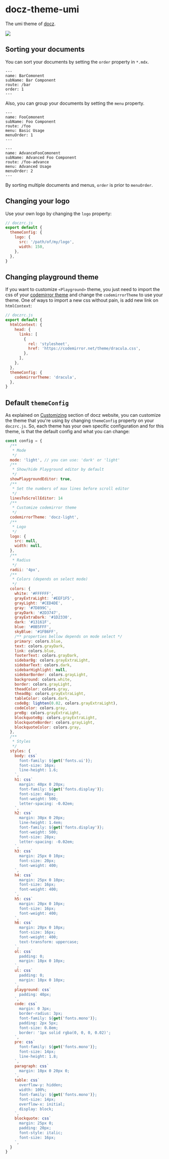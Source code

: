 # docz-theme-umi

The umi theme of [docz](https://docz.site).

![](http://ww4.sinaimg.cn/large/006tNc79ly1g3yhyfm6rij31610u0neu.jpg)

## Sorting your documents

You can sort your documents by setting the `order` property in `*.mdx`.

```mdx
---
name: BarComonent
subName: Bar Component
route: /bar
order: 1
---

```

Also, you can group your documents by setting the `menu` property.

```mdx
---
name: FooComonent
subName: Foo Component
route: /foo
menu: Basic Usage
menuOrder: 1
---

```

```mdx
---
name: AdvanceFooComonent
subName: Advanced Foo Component
route: /foo-advance
menu: Advanced Usage
menuOrder: 2
---

```

By sorting multiple documents and menus, `order` is prior to `menuOrder`.

## Changing your logo

Use your own logo by changing the `logo` property:

```js
// doczrc.js
export default {
  themeConfig: {
    logo: {
      src: '/path/of/my/logo',
      width: 150,
    },
  },
}
```

## Changing playground theme

If you want to customize `<Playground>` theme, you just need to import the css of your [codemirror theme](https://codemirror.net/theme/) and change the `codemirrorTheme` to use your theme. One of ways to import a new css without pain, is add new link on `htmlContext`:

```js
// doczrc.js
export default {
  htmlContext: {
    head: {
      links: [
        {
          rel: 'stylesheet',
          href: 'https://codemirror.net/theme/dracula.css',
        },
      ],
    },
  },
  themeConfig: {
    codemirrorTheme: 'dracula',
  },
}
```

## Default `themeConfig`

As explained on [Customizing](https://www.docz.site/introduction/customizing) section of docz website, you can customize the theme that you're using by changing `themeConfig` property on your `doczrc.js`. So, each theme has your own specific configuration and for this theme, is that the default config and what you can change:

```js
const config = {
  /**
   * Mode
   */
  mode: 'light', // you can use: 'dark' or 'light'
  /**
   * Show/hide Playground editor by default
   */
  showPlaygroundEditor: true,
  /**
   * Set the numbers of max lines before scroll editor
   */
  linesToScrollEditor: 14
  /**
   * Customize codemirror theme
   */
  codemirrorTheme: 'docz-light',
  /**
   * Logo
   */
  logo: {
    src: null,
    width: null,
  },
  /**
   * Radius
   */
  radii: '4px',
  /**
   * Colors (depends on select mode)
   */
  colors: {
    white: '#FFFFFF',
    grayExtraLight: '#EEF1F5',
    grayLight: '#CED4DE',
    gray: '#7D899C',
    grayDark: '#2D3747',
    grayExtraDark: '#1D2330',
    dark: '#13161F',
    blue: '#0B5FFF',
    skyBlue: '#1FB6FF',
    /** properties bellow depends on mode select */
    primary: colors.blue,
    text: colors.grayDark,
    link: colors.blue,
    footerText: colors.grayDark,
    sidebarBg: colors.grayExtraLight,
    sidebarText: colors.dark,
    sidebarHighlight: null,
    sidebarBorder: colors.grayLight,
    background: colors.white,
    border: colors.grayLight,
    theadColor: colors.gray,
    theadBg: colors.grayExtraLight,
    tableColor: colors.dark,
    codeBg: lighten(0.02, colors.grayExtraLight),
    codeColor: colors.gray,
    preBg: colors.grayExtraLight,
    blockquoteBg: colors.grayExtraLight,
    blockquoteBorder: colors.grayLight,
    blockquoteColor: colors.gray,
  },
  /**
   * Styles
   */
  styles: {
    body: css`
      font-family: ${get('fonts.ui')};
      font-size: 16px;
      line-height: 1.6;
    `,
    h1: css`
      margin: 40px 0 20px;
      font-family: ${get('fonts.display')};
      font-size: 48px;
      font-weight: 500;
      letter-spacing: -0.02em;
    `,
    h2: css`
      margin: 30px 0 20px;
      line-height: 1.4em;
      font-family: ${get('fonts.display')};
      font-weight: 500;
      font-size: 28px;
      letter-spacing: -0.02em;
    `,
    h3: css`
      margin: 25px 0 10px;
      font-size: 20px;
      font-weight: 400;
    `,
    h4: css`
      margin: 25px 0 10px;
      font-size: 16px;
      font-weight: 400;
    `,
    h5: css`
      margin: 20px 0 10px;
      font-size: 16px;
      font-weight: 400;
    `,
    h6: css`
      margin: 20px 0 10px;
      font-size: 16px;
      font-weight: 400;
      text-transform: uppercase;
    `,
    ol: css`
      padding: 0;
      margin: 10px 0 10px;
    `,
    ul: css`
      padding: 0;
      margin: 10px 0 10px;
    `,
    playground: css`
      padding: 40px;
    `,
    code: css`
      margin: 0 3px;
      border-radius: 3px;
      font-family: ${get('fonts.mono')};
      padding: 2px 5px;
      font-size: 0.8em;
      border: '1px solid rgba(0, 0, 0, 0.02)';
    `,
    pre: css`
      font-family: ${get('fonts.mono')};
      font-size: 14px;
      line-height: 1.8;
    `,
    paragraph: css`
      margin: 10px 0 20px 0;
    `,
    table: css`
      overflow-y: hidden;
      width: 100%;
      font-family: ${get('fonts.mono')};
      font-size: 14px;
      overflow-x: initial;
      display: block;
    `,
    blockquote: css`
      margin: 25px 0;
      padding: 20px;
      font-style: italic;
      font-size: 16px;
    `,
  }
}
```
